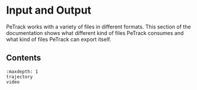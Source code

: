 # Input and Output

PeTrack works with a variety of files in different formats. This section of the documentation shows what different kind of files PeTrack consumes and what kind of files PeTrack can export itself.

## Contents

```{toctree}
:maxdepth: 1
trajectory
video
```